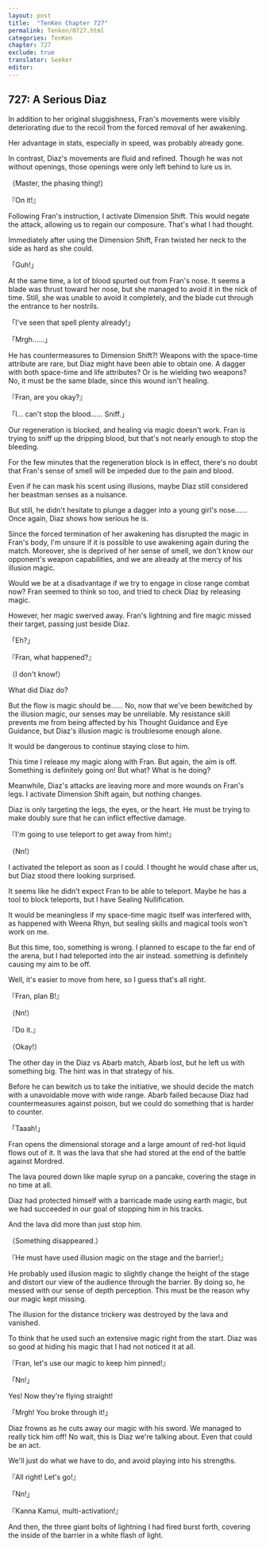 ```yaml
---
layout: post
title:  "TenKen Chapter 727"
permalink: Tenken/0727.html
categories: TenKen
chapter: 727
exclude: true
translator: Seeker
editor: 
---
```

<h2 id="ch727">727: A Serious Diaz</h2>

In addition to her original sluggishness, Fran's movements were visibly deteriorating due to the recoil from the forced removal of her awakening.

Her advantage in stats, especially in speed, was probably already gone.

In contrast, Diaz's movements are fluid and refined. Though he was not without openings, those openings were only left behind to lure us in.

（Master, the phasing thing!）

『On it!』

Following Fran's instruction, I activate Dimension Shift. This would negate the attack, allowing us to regain our composure. That's what I had thought.

Immediately after using the Dimension Shift, Fran twisted her neck to the side as hard as she could.

「Guh!」

At the same time, a lot of blood spurted out from Fran's nose. It seems a blade was thrust toward her nose, but she managed to avoid it in the nick of time. Still, she was unable to avoid it completely, and the blade cut through the entrance to her nostrils.

「I've seen that spell plenty already!」

「Mrgh……」

He has countermeasures to Dimension Shift?! Weapons with the space-time attribute are rare, but Diaz might have been able to obtain one. A dagger with both space-time and life attributes? Or is he wielding two weapons? No, it must be the same blade, since this wound isn't healing.

『Fran, are you okay?』

「I… can't stop the blood…… Sniff.」

Our regeneration is blocked, and healing via magic doesn't work. Fran is trying to sniff up the dripping blood, but that's not nearly enough to stop the bleeding.

For the few minutes that the regeneration block is in effect, there's no doubt that Fran's sense of smell will be impeded due to the pain and blood.

Even if he can mask his scent using illusions, maybe Diaz still considered her beastman senses as a nuisance.

But still, he didn't hesitate to plunge a dagger into a young girl's nose…… Once again, Diaz shows how serious he is.

Since the forced termination of her awakening has disrupted the magic in Fran's body, I'm unsure if it is possible to use awakening again during the match. Moreover, she is deprived of her sense of smell, we don't know our opponent's weapon capabilities, and we are already at the mercy of his illusion magic.

Would we be at a disadvantage if we try to engage in close range combat now? Fran seemed to think so too, and tried to check Diaz by releasing magic.

However, her magic swerved away. Fran's lightning and fire magic missed their target, passing just beside Diaz.

「Eh?」

『Fran, what happened?』

（I don't know!）

What did Diaz do?

But the flow is magic should be…… No, now that we've been bewitched by the illusion magic, our senses may be unreliable. My resistance skill prevents me from being affected by his Thought Guidance and Eye Guidance, but Diaz's illusion magic is troublesome enough alone.

It would be dangerous to continue staying close to him.

This time I release my magic along with Fran. But again, the aim is off. Something is definitely going on! But what? What is he doing?

Meanwhile, Diaz's attacks are leaving more and more wounds on Fran's legs. I activate Dimension Shift again, but nothing changes.

Diaz is only targeting the legs, the eyes, or the heart. He must be trying to make doubly sure that he can inflict effective damage.

『I'm going to use teleport to get away from him!』

（Nn!）

I activated the teleport as soon as I could. I thought he would chase after us, but Diaz stood there looking surprised.

It seems like he didn't expect Fran to be able to teleport. Maybe he has a tool to block teleports, but I have Sealing Nullification.

It would be meaningless if my space-time magic itself was interfered with, as happened with Weena Rhyn, but sealing skills and magical tools won't work on me.

But this time, too, something is wrong. I planned to escape to the far end of the arena, but I had teleported into the air instead. something is definitely causing my aim to be off.

Well, it's easier to move from here, so I guess that's all right.

『Fran, plan B!』

（Nn!）

『Do it.』

（Okay!）

The other day in the Diaz vs Abarb match, Abarb lost, but he left us with something big. The hint was in that strategy of his.

Before he can bewitch us to take the initiative, we should decide the match with a unavoidable move with wide range. Abarb failed because Diaz had countermeasures against poison, but we could do something that is harder to counter.

「Taaah!」

Fran opens the dimensional storage and a large amount of red-hot liquid flows out of it. It was the lava that she had stored at the end of the battle against Mordred.

The lava poured down like maple syrup on a pancake, covering the stage in no time at all.

Diaz had protected himself with a barricade made using earth magic, but we had succeeded in our goal of stopping him in his tracks.

And the lava did more than just stop him.

（Something disappeared.）

『He must have used illusion magic on the stage and the barrier!』

He probably used illusion magic to slightly change the height of the stage and distort our view of the audience through the barrier. By doing so, he messed with our sense of depth perception. This must be the reason why our magic kept missing.

The illusion for the distance trickery was destroyed by the lava and vanished.

To think that he used such an extensive magic right from the start. Diaz was so good at hiding his magic that I had not noticed it at all.

『Fran, let's use our magic to keep him pinned!』

「Nn!」

Yes! Now they're flying straight!

「Mrgh! You broke through it!」

Diaz frowns as he cuts away our magic with his sword. We managed to really tick him off! No wait, this is Diaz we're talking about. Even that could be an act.

We'll just do what we have to do, and avoid playing into his strengths.

『All right! Let's go!』

「Nn!」

『Kanna Kamui, multi-activation!』

And then, the three giant bolts of lightning I had fired burst forth, covering the inside of the barrier in a white flash of light.



